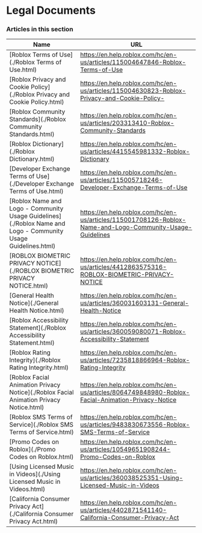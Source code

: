 # Legal Documents  
### Articles in this section
Name|URL
-|-
[Roblox Terms of Use](./Roblox Terms of Use.html) |https://en.help.roblox.com/hc/en-us/articles/115004647846-Roblox-Terms-of-Use
[Roblox Privacy and Cookie Policy](./Roblox Privacy and Cookie Policy.html) |https://en.help.roblox.com/hc/en-us/articles/115004630823-Roblox-Privacy-and-Cookie-Policy-
[Roblox Community Standards](./Roblox Community Standards.html) |https://en.help.roblox.com/hc/en-us/articles/203313410-Roblox-Community-Standards
[Roblox Dictionary](./Roblox Dictionary.html) |https://en.help.roblox.com/hc/en-us/articles/4415545981332-Roblox-Dictionary
[Developer Exchange Terms of Use](./Developer Exchange Terms of Use.html) |https://en.help.roblox.com/hc/en-us/articles/115005718246-Developer-Exchange-Terms-of-Use
[Roblox Name and Logo - Community Usage Guidelines](./Roblox Name and Logo - Community Usage Guidelines.html) |https://en.help.roblox.com/hc/en-us/articles/115001708126-Roblox-Name-and-Logo-Community-Usage-Guidelines
[ROBLOX BIOMETRIC PRIVACY NOTICE](./ROBLOX BIOMETRIC PRIVACY NOTICE.html) |https://en.help.roblox.com/hc/en-us/articles/4412863575316-ROBLOX-BIOMETRIC-PRIVACY-NOTICE
[General Health Notice](./General Health Notice.html) |https://en.help.roblox.com/hc/en-us/articles/360031603131-General-Health-Notice
[Roblox Accessibility Statement](./Roblox Accessibility Statement.html) |https://en.help.roblox.com/hc/en-us/articles/360059080071-Roblox-Accessibility-Statement
[Roblox Rating Integrity](./Roblox Rating Integrity.html) |https://en.help.roblox.com/hc/en-us/articles/7235818866964-Roblox-Rating-Integrity
[Roblox Facial Animation Privacy Notice](./Roblox Facial Animation Privacy Notice.html) |https://en.help.roblox.com/hc/en-us/articles/8064749848980-Roblox-Facial-Animation-Privacy-Notice
[Roblox SMS Terms of Service](./Roblox SMS Terms of Service.html) |https://en.help.roblox.com/hc/en-us/articles/9483830673556-Roblox-SMS-Terms-of-Service
[Promo Codes on Roblox](./Promo Codes on Roblox.html) |https://en.help.roblox.com/hc/en-us/articles/10549651908244-Promo-Codes-on-Roblox
[Using Licensed Music in Videos](./Using Licensed Music in Videos.html) |https://en.help.roblox.com/hc/en-us/articles/360038525351-Using-Licensed-Music-in-Videos
[California Consumer Privacy Act](./California Consumer Privacy Act.html) |https://en.help.roblox.com/hc/en-us/articles/4402871541140-California-Consumer-Privacy-Act